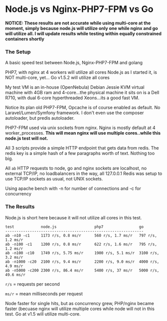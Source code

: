 # Node.js vs Nginx-PHP7-FPM vs Go

**NOTICE:  These results are not accurate while using multi-core at the moment, simply
because node.js will utilize only one while nginx and go will utilize all.  I will update
results while testing within equally constrained containers shortly**

### The Setup
A basic speed test between Node.js, Nginx-PHP7-FPM and golang

PHP7, with nginx at 4 workers will utilize all cores
Node.js as I started it, is NOT multi-core, yet...
Go v1.5.2 will utilize all cores

My test VM is an in-house (OpenNebula) Debian Jessie KVM virtual machine with 4GB ram and 4-core...the physical machine
it sits on is a Dell R710, with dual 6-core hyperthreaded Xeons...its a good fast VM.

Notice its plan old PHP7-FPM, Opcache is of course enabled as default.  No Laravel/Lumen/Symfony framework.
I don't even use the composer autoloader, but predis autoloader.

PHP7-FPM used via unix sockets from nginx.  Nginx is mostly default at 4 worker_processes.
**This will mean nginx will use multiple cores..while this node.js test will not.**

All 3 scripts provide a simple HTTP endpoint that gets data from redis.  The redis key is a simple
hash of a few paragraphs worth of text.  Nothing too big.

All `ab` HTTP requests to node, go and nginx sockets are localhost, no external TCP/IP, no loadbalancers in the way, all 127.0.0.1
Redis was setup to use TCP/IP sockets as usual, not UNIX sockets.

Using apache bench with -n for number of connections and -c for concurrency


### The Results

Node.js is short here because it will not utilize all cores in this test.


```
test			node.js					php7				go
--------------------------------------------------------------
ab -n10 -c1		1173 r/s, 0.8 ms/r		560 r/s, 1.7 ms/r	797 r/s, 1.2 ms/r
ab -n100 -c1	1200 r/s, 0.8 ms/r		622 r/s, 1.6 ms/r	795 r/s, 1.2 ms/r
ab -n100 -c10   1749 r/s, 5.75 ms/r		1900 r/s, 5.1 ms/r	3100 r/s, 3.2 ms/r
ab -n1000 -c20	2100 r/s, 9.4 ms/r		2200 r/s, 9.0 ms/r	4000 r/s, 4.9 ms/r
ab -n5000 -c200 2300 r/s, 86.4 ms/r		5400 r/s, 37 ms/r	5000 r/s, 49.6 ms/r
```

`r/s` = requests per second

`ms/r` = mean milliseconds per request

Node faster for single hits, but as concurrency grew, PHP/nginx became faster (becuase nginx will utilize
multiple cores while node will not in this test.  Go at v1.5 will utilize multi-core.
